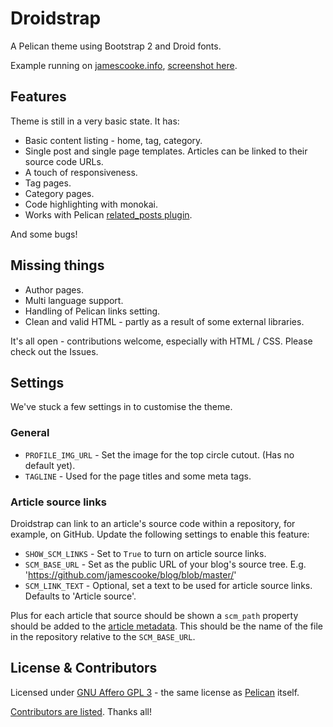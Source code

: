 # Droidstrap

A Pelican theme using Bootstrap 2 and Droid fonts.

Example running on [jamescooke.info](https://jamescooke.info/), [screenshot here](https://raw.github.com/jamescooke/droidstrap/master/screenshot.png).

## Features

Theme is still in a very basic state. It has:

* Basic content listing - home, tag, category.
* Single post and single page templates. Articles can be linked to their source
  code URLs.
* A touch of responsiveness.
* Tag pages.
* Category pages.
* Code highlighting with monokai.
* Works with Pelican [related_posts plugin](https://github.com/getpelican/pelican-plugins/tree/master/related_posts).

And some bugs! 

## Missing things

* Author pages.
* Multi language support.
* Handling of Pelican links setting.
* Clean and valid HTML - partly as a result of some external libraries.

It's all open - contributions welcome, especially with HTML / CSS. Please check
out the Issues.

## Settings

We've stuck a few settings in to customise the theme.

### General

* `PROFILE_IMG_URL` - Set the image for the top circle cutout. (Has no default yet).
* `TAGLINE` - Used for the page titles and some meta tags.

### Article source links

Droidstrap can link to an article's source code within a repository, for
example, on GitHub. Update the following settings to enable this feature:

* `SHOW_SCM_LINKS` - Set to `True` to turn on article source links.
* `SCM_BASE_URL` - Set as the public URL of your blog's source tree. E.g.
  'https://github.com/jamescooke/blog/blob/master/'
* `SCM_LINK_TEXT` - Optional, set a text to be used for article source links.
  Defaults to 'Article source'.

Plus for each article that source should be shown a `scm_path` property should be
added to the [article
metadata](https://docs.getpelican.com/en/3.5.0/content.html#file-metadata). This
should be the name of the file in the repository relative to the
`SCM_BASE_URL`.

## License & Contributors

Licensed under [GNU Affero GPL 3](http://www.gnu.org/licenses/agpl.txt) - the same license as [Pelican](https://github.com/getpelican/pelican) itself.

[Contributors are listed](CONTRIBUTORS.md). Thanks all!
